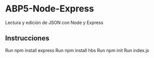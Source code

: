 # ABP5-Node-Express
Lectura y edición de JSON con Node y Express

<h2>Instrucciones</h2>
Run npm install express
Run npm install hbs
Run npm init
Run index.js

